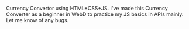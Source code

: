  Currency Convertor using HTML+CSS+JS.
 I've made this Currency Converter as a beginner in WebD to practice my JS basics in APIs mainly.
 Let me know of any bugs.
